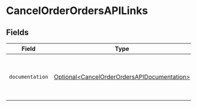# CancelOrderOrdersAPILinks


## Fields

| Field                                                                                                    | Type                                                                                                     | Required                                                                                                 | Description                                                                                              |
| -------------------------------------------------------------------------------------------------------- | -------------------------------------------------------------------------------------------------------- | -------------------------------------------------------------------------------------------------------- | -------------------------------------------------------------------------------------------------------- |
| `documentation`                                                                                          | [Optional\<CancelOrderOrdersAPIDocumentation>](../../models/errors/CancelOrderOrdersAPIDocumentation.md) | :heavy_minus_sign:                                                                                       | The URL to the generic Mollie API error handling guide.                                                  |